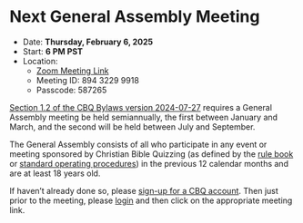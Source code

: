 # Next General Assembly Meeting

- Date: **Thursday, February 6, 2025**
- Start: **6 PM PST**
- Location:
    - [Zoom Meeting Link](https://us02web.zoom.us/j/89432299918?pwd=9Lv59PTM6JrfmeesHKe4PgEAPGMDkQ.1)
    - Meeting ID: 894 3229 9918
    - Passcode: 587265

[Section 1.2 of the CBQ Bylaws version 2024-07-27](bylaws.md#article1-generalassemblyandqualifieddelegates) requires
a General Assembly meeting be held semiannually, the first between January and March, and the second will be held between July and September.

The General Assembly consists of all who participate in any event or meeting sponsored by Christian Bible Quizzing (as defined by the [rule book](/CBQ_system/rule_book.md) or [standard operating procedures](SOPs.md)) in the previous 12 calendar months and are at least 18 years old.

If haven’t already done so, please [sign-up for a CBQ account](/user/sign_up). Then just prior to the meeting, please [login](/user/login) and then click on the appropriate meeting link.
